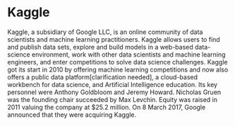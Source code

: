 # Kaggle

Kaggle, a subsidiary of Google LLC, is an online community of data scientists and machine learning practitioners. Kaggle allows users to find and publish data sets, explore and build models in a web-based data-science environment, work with other data scientists and machine learning engineers, and enter competitions to solve data science challenges.
Kaggle got its start in 2010 by offering machine learning competitions and now also offers a public data platform[clarification needed], a cloud-based workbench for data science, and Artificial Intelligence education. Its key personnel were Anthony Goldbloom and Jeremy Howard. Nicholas Gruen was the founding chair succeeded by Max Levchin. Equity was raised in 2011 valuing the company at $25.2 million. On 8 March 2017, Google announced that they were acquiring Kaggle.
